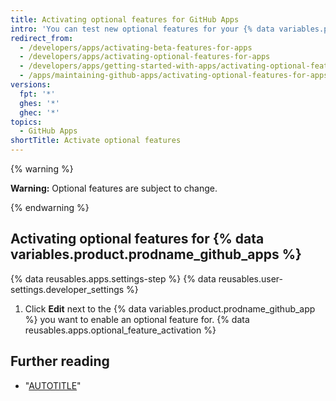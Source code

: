 ```yaml
---
title: Activating optional features for GitHub Apps
intro: 'You can test new optional features for your {% data variables.product.prodname_github_apps %}.'
redirect_from:
  - /developers/apps/activating-beta-features-for-apps
  - /developers/apps/activating-optional-features-for-apps
  - /developers/apps/getting-started-with-apps/activating-optional-features-for-apps
  - /apps/maintaining-github-apps/activating-optional-features-for-apps
versions:
  fpt: '*'
  ghes: '*'
  ghec: '*'
topics:
  - GitHub Apps
shortTitle: Activate optional features
---
```

{% warning %}

**Warning:**  Optional features are subject to change.

{% endwarning %}

## Activating optional features for {% data variables.product.prodname_github_apps %}

{% data reusables.apps.settings-step %}
{% data reusables.user-settings.developer_settings %}
1. Click **Edit** next to the {% data variables.product.prodname_github_app %} you want to enable an optional feature for.
{% data reusables.apps.optional_feature_activation %}

## Further reading

* "[AUTOTITLE](/apps/maintaining-github-apps/modifying-a-github-app)"
